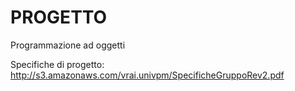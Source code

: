 # PROGETTO
Programmazione ad oggetti

Specifiche di progetto: http://s3.amazonaws.com/vrai.univpm/SpecificheGruppoRev2.pdf
